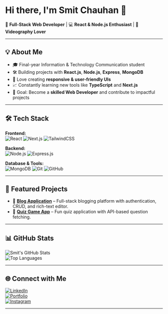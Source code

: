 # Hi there, I'm Smit Chauhan 👋  

🚀 **Full-Stack Web Developer** | 💻 **React & Node.js Enthusiast** | 📸 **Videography Lover**  

---

## 💡 About Me  
- 🎓 Final-year Information & Technology Communication student  
- 🛠 Building projects with **React.js**, **Node.js**, **Express**, **MongoDB**  
- 📱 Love creating **responsive & user-friendly UIs**  
- 📈 Constantly learning new tools like **TypeScript** and **Next.js**  
- 🎯 Goal: Become a **skilled Web Developer** and contribute to impactful projects  

---

## 🛠 Tech Stack  

**Frontend:**  
![React](https://img.shields.io/badge/React-20232A?style=flat&logo=react&logoColor=61DAFB)
![Next.js](https://img.shields.io/badge/Next.js-000000?style=flat&logo=nextdotjs&logoColor=white)
![TailwindCSS](https://img.shields.io/badge/Tailwind_CSS-38B2AC?style=flat&logo=tailwind-css&logoColor=white)  

**Backend:**  
![Node.js](https://img.shields.io/badge/Node.js-43853D?style=flat&logo=node.js&logoColor=white)
![Express.js](https://img.shields.io/badge/Express.js-404D59?style=flat)  

**Database & Tools:**  
![MongoDB](https://img.shields.io/badge/MongoDB-4EA94B?style=flat&logo=mongodb&logoColor=white)
![Git](https://img.shields.io/badge/Git-F05032?style=flat&logo=git&logoColor=white)
![GitHub](https://img.shields.io/badge/GitHub-181717?style=flat&logo=github&logoColor=white)  

---

## 📌 Featured Projects  
- 📖 [**Blog Application**](https://github.com/SmitChauhan03/BlogApplication) – Full-stack blogging platform with authentication, CRUD, and rich-text editor.  
- 🎯 [**Quiz Game App**](#) – Fun quiz application with API-based question fetching.  

---

## 📊 GitHub Stats  

![Smit's GitHub Stats](https://github-readme-stats.vercel.app/api?username=SmitChauhan03&show_icons=true&theme=tokyonight)  
![Top Languages](https://github-readme-stats.vercel.app/api/top-langs/?username=SmitChauhan03&layout=compact&theme=tokyonight)  

---

## 🌐 Connect with Me  
[![LinkedIn](https://img.shields.io/badge/LinkedIn-0A66C2?style=flat&logo=linkedin&logoColor=white)](https://linkedin.com/in/chauhan-smit)  
[![Portfolio](https://img.shields.io/badge/Portfolio-FF5722?style=flat&logo=firefox&logoColor=white)](https://smit-folio.vercel.app)  
[![Instagram](https://img.shields.io/badge/Instagram-E4405F?style=flat&logo=instagram&logoColor=white)](https://instagram.com/smiiit_318)  

---



